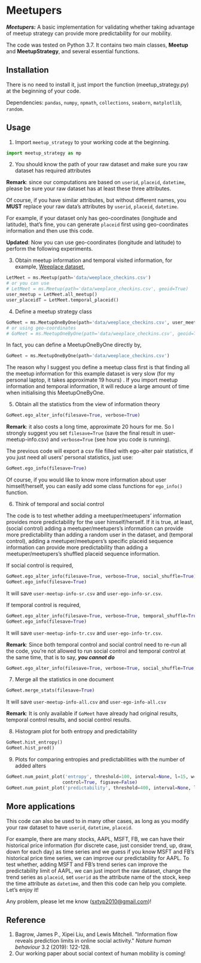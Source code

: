 # Meetupers

***Meetupers:*** A basic implementation for validating whether taking advantage of meetup strategy can provide more predictability for our mobility.



The code was tested on Python 3.7. It contains two main classes, **Meetup** and **MeetupStrategy**, and several essential functions.



## Installation

There is no need to install it, just import the function (meetup_strategy.py) at the beginning of your code.



Dependencies: `pandas`, `numpy`, `npmath`, `collections`, `seaborn`, `matplotlib`, `random`.



## Usage

1. Import `meetup_strategy` to your working code at the beginning.

```python
import meetup_strategy as mp
```

2. You should know the path of your raw dataset and make sure you raw dataset has required attributes

**Remark**: since our computations are based on `userid`, `placeid`, `datetime`, please be sure your raw dataset has at least these three attributes.

Of course, if you have similar attributes, but without different names, you **MUST** replace your raw data’s attributes by `userid`, `placeid`, `datetime`. 

For example, if your dataset only has geo-coordinates (longitude and latitude), that’s fine, you can generate `placeid` first using geo-coordinates information and then use this code.

**Updated**: Now you can use geo-coordinates (longitude and latitude) to perform the following experiments. 

3. Obtain meetup information and temporal visited information, for example, [Weeplace dataset](https://drive.google.com/file/d/0BzpKyxX1dqTYYzRmUXRZMWloblU/view),

```python
LetMeet = ms.Meetup(path='data/weeplace_checkins.csv')
# or you can use
# LetMeet = ms.Meetup(path='data/weeplace_checkins.csv', geoid=True)
user_meetup = LetMeet.all_meetup()
user_placeidT = LetMeet.temporal_placeid()
```

4. Define a meetup strategy class

```python
GoMeet = ms.MeetupOneByOne(path='data/weeplace_checkins.csv', user_meetup=user_meetup, placeidT=user_placeidT)
# or using geo-coordinates
# GoMeet = ms.MeetupOneByOne(path='data/weeplace_checkins.csv', geoid=True, user_meetup=user_meetup, placeidT=user_placeidT)
```

In fact, you can define a MeetupOneByOne directly by,

```python
GoMeet = ms.MeetupOneByOne(path='data/weeplace_checkins.csv')
```

The reason why I suggest you define a meetup class first is that finding all the meetup information for this example dataset is very slow (for my personal laptop, it takes approximate 19 hours) . If you import meetup information and temporal information, it will reduce a large amount of time when initialising this MeetupOneByOne.

5. Obtain all the statistics from the view of information theory

```python
GoMeet.ego_alter_info(filesave=True, verbose=True)
```

**Remark**: it also costs a long time, approximate 20 hours for me. So I strongly suggest you set `filesave=True` (save the final result in user-meetup-info.csv) and `verbose=True` (see how you code is running).

The previous code will export a csv file filled with ego-alter pair statistics, if you just need all users’ personal statistics, just use:

```python
GoMeet.ego_info(filesave=True)
```

Of course, if you would like to know more information about user himself/herself, you can easily add some class functions for `ego_info()` function.

6. Think of temporal and social control

The code is to test whether adding a meetuper/meetupers’ information provides more predictability for the user himself/herself. If it is true, at least, (social control) adding a meetuper/meetupers’s information can provide more predictability than adding a random user in the dataset, and (temporal control), adding a meetuper/meetupers’s specific placeid sequence information can provide more predictability than adding a meetuper/meetupers’s shuffled placeid sequence information. 

If social control is required, 

```python
GoMeet.ego_alter_info(filesave=True, verbose=True, social_shuffle=True)
GoMeet.ego_info(filesave=True)
```

It will save `user-meetup-info-sr.csv` and `user-ego-info-sr.csv`.

If temporal control is required,

```python
GoMeet.ego_alter_info(filesave=True, verbose=True, temporal_shuffle=True)
GoMeet.ego_info(filesave=True)
```

It will save `user-meetup-info-tr.csv` and `user-ego-info-tr.csv`.

**Remark**: Since both temporal control and social control need to re-run all the code, you’re not allowed to run social control and temporal control at the same time, that is to say, ***you cannot do***

```python
GoMeet.ego_alter_info(filesave=True, verbose=True, social_shuffle=True, temporal_shuffle=True)
```

7. Merge all the statistics in one document

```python
GoMeet.merge_stats(filesave=True)
```

It will save `user-meetup-info-all.csv` and `user-ego-info-all.csv`

**Remark**: It is only available if `GoMeet` have already had original results, temporal control results, and social control results.

8. Histogram plot for both entropy and predictability

```python
GoMeet.hist_entropy()
GoMeet.hist_pred()
```

9. Plots for comparing entropies and predictabilities with the number of added alters

```python
GoMeet.num_point_plot('entropy', threshold=100, interval=None, l=15, w=6, mode='paper',
                     control=True, figsave=False)
GoMeet.num_point_plot('predictability', threshold=400, interval=None, l=15, w=6, mode='paper', control=True, figsave=False)
```



## More applications

This code can also be used to in many other cases, as long as you modify your raw dataset to have `userid`, `datetime`, `placeid`. 

For example, there are many stocks, AAPL, MSFT, FB, we can have their historical price information (for discrete case, just consider trend, up, draw, down for each day) as time series and we guess if you know MSFT and FB’s historical price time series, we can improve our predictability for AAPL.  To test whether, adding MSFT and FB’s trend series can improve the predictability limit of AAPL, we can just import the raw dataset, change the trend series as `placeid`, set `userid` as the attribute name of the stock, keep the time attribute as `datetime`, and then this code can help you complete. Let’s enjoy it!



Any problem, please let me know (sxtyp2010@gmail.com)!



## Reference



1. Bagrow, James P., Xipei Liu, and Lewis Mitchell. "Information flow reveals prediction limits in online social activity." *Nature human behaviour* 3.2 (2019): 122-128.
2.  Our working paper about social context of human mobility is coming!
